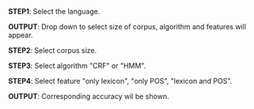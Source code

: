 **STEP1**: Select the language.

**OUTPUT**: Drop down to select size of corpus, algorithm and features will appear.

**STEP2**: Select corpus size.

**STEP3**: Select algorithm "CRF" or "HMM".

**STEP4**: Select feature "only lexicon", "only POS", "lexicon and POS".

**OUTPUT**: Corresponding accuracy wil be shown.